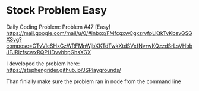 # Stock Problem Easy

Daily Coding Problem: Problem #47 [Easy]
https://mail.google.com/mail/u/0/#inbox/FMfcgxwCgxzrvfpLKtkTvKbsvGSGXSvg?compose=GTvVlcSHxGzWRFMnWjbXKTdTwkXtdSVxfNvrwKQzzdSrLsVHbbJFJRlzfscwxRQPHDvvhbpGhsXGX

I developed the problem here:  https://stephengrider.github.io/JSPlaygrounds/

Than finially make sure the problem ran in node from the command line
